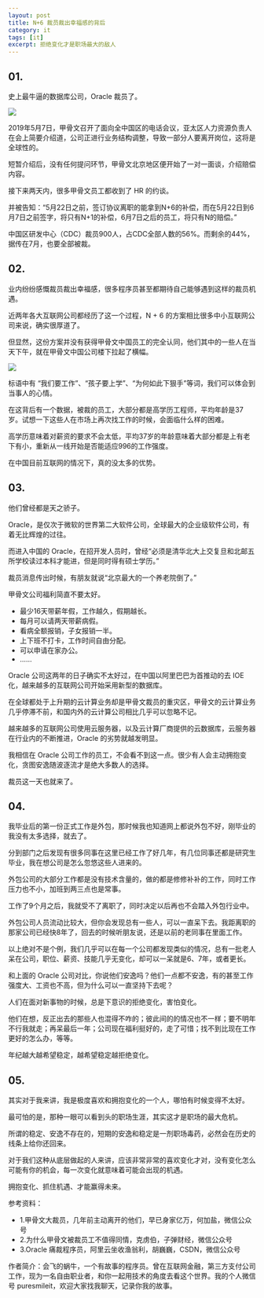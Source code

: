 ```yaml
---
layout: post
title: N+6 裁员裁出幸福感的背后
category: it
tags: [it]
excerpt: 拒绝变化才是职场最大的敌人
---
```


## 01.

史上最牛逼的数据库公司，Oracle 裁员了。

![](http://favorites.ren/assets/images/2019/it/oracle_logo.png)

2019年5月7日，甲骨文召开了面向全中国区的电话会议，亚太区人力资源负责人在会上简要介绍道，公司正进行业务结构调整，导致一部分人要离开岗位，这将是全球性的。

短暂介绍后，没有任何提问环节，甲骨文北京地区便开始了一对一面谈，介绍赔偿内容。

接下来两天内，很多甲骨文员工都收到了 HR 的约谈。

并被告知：“5月22日之前，签订协议离职的能拿到N+6的补偿，而在5月22日到6月7日之前签字，将只有N+1的补偿，6月7日之后的员工，将只有N的赔偿。”

中国区研发中心（CDC）裁员900人，占CDC全部人数的56%。而剩余的44%，据传在7月，也要全部被裁。

## 02.

业内纷纷感慨裁员裁出幸福感，很多程序员甚至都期待自己能够遇到这样的裁员机遇。

近两年各大互联网公司都经历了这一个过程，N + 6 的方案相比很多中小互联网公司来说，确实很厚道了。

但显然，这份方案并没有获得甲骨文中国员工的完全认同，他们其中的一些人在当天下午，就在甲骨文中国公司楼下拉起了横幅。

![](http://favorites.ren/assets/images/2019/it/hengfu.png)

标语中有 “我们要工作”、“孩子要上学”、“为何如此下狠手”等词，我们可以体会到当事人的心情。

在这背后有一个数据，被裁的员工，大部分都是高学历工程师，平均年龄是37岁。试想一下这些人在市场上再次找工作的时候，会面临什么样的困难。

高学历意味着对薪资的要求不会太低，平均37岁的年龄意味着大部分都是上有老下有小，重新从一线开始是否能适应996的工作强度。

在中国目前互联网的情况下，真的没太多的优势。

## 03.

他们曾经都是天之骄子。

Oracle，是仅次于微软的世界第二大软件公司，全球最大的企业级软件公司，有着无比辉煌的过往。

而进入中国的 Oracle，在招开发人员时，曾经“必须是清华北大上交复旦和北邮五所学校读过本科才能进，但是同时得有硕士学历。”

裁员消息传出时候，有朋友就说“北京最大的一个养老院倒了。”

甲骨文公司福利简直不要太好。

- 最少16天带薪年假，工作越久，假期越长。
- 每月可以请两天带薪病假。
- 看病全额报销，子女报销一半。
- 上下班不打卡，工作时间自由分配。
- 可以申请在家办公。
- ……

Oracle 公司这两年的日子确实不太好过，在中国以阿里巴巴为首推动的去 IOE 化，越来越多的互联网公司开始采用新型的数据库。

在全球都处于上升期的云计算业务却是甲骨文裁员的重灾区，甲骨文的云计算业务几乎停滞不前，和国内外的云计算公司相比几乎可以忽略不记。

越来越多的互联网公司使用云服务器，以及云计算厂商提供的云数据库，云服务器在行业内的不断推进，Oracle 的劣势就越发明显。

我相信在 Oracle 公司工作的员工，不会看不到这一点。很少有人会主动拥抱变化，贪图安逸随波逐流才是绝大多数人的选择。

裁员这一天也就来了。

## 04.

我毕业后的第一份正式工作是外包，那时候我也知道网上都说外包不好，刚毕业的我没有太多选择，就去了。

分到部门之后发现有很多同事在这里已经工作了好几年，有几位同事还都是研究生毕业，我在想公司是怎么忽悠这些人进来的。

外包公司的大部分工作都是没有技术含量的，做的都是修修补补的工作，同时工作压力也不小，加班到两三点也是常事。

工作了9个月之后，我就受不了离职了，同时决定以后再也不会踏入外包行业中。

外包公司人员流动比较大，但你会发现总有一些人，可以一直呆下去。我距离职的那家公司已经快8年了，回去的时候听朋友说，还是以前的老同事在里面工作。

以上绝对不是个例，我们几乎可以在每一个公司都发现类似的情况，总有一批老人呆在公司，职位、薪资、技能几乎无变化，却可以一呆就是6、7年，或者更长。

和上面的 Oracle 公司对比，你说他们安逸吗？他们一点都不安逸，有的甚至工作强度大、工资也不高，但为什么可以一直坚持下去呢？

人们在面对新事物的时候，总是下意识的拒绝变化，害怕变化。

他们在想，反正出去的那些人也混得不咋的；彼此间的的情况也不一样；要不明年不行我就走；再呆最后一年；公司现在福利挺好的，走了可惜；找不到比现在工作更好的怎么办，等等。

年纪越大越希望稳定，越希望稳定越拒绝变化。

## 05.

其实对于我来讲，我是极度喜欢和拥抱变化的一个人，哪怕有时候变得不太好。

最可怕的是，那种一眼可以看到头的职场生涯，其实这才是职场的最大危机。

所谓的稳定、安逸不存在的，短期的安逸和稳定是一剂职场毒药，必然会在历史的线条上给你还回来。

对于我们这种从底层做起的人来讲，应该非常非常的喜欢变化才对，没有变化怎么可能有你的机会，每一次变化就意味着可能会出现的机遇。

拥抱变化、抓住机遇、才能赢得未来。

参考资料：

- 1.甲骨文大裁员，几年前主动离开的他们，早已身家亿万，何加盐，微信公众号
- 2.为什么甲骨文被裁员工不值得同情，克虏伯，子弹财经，微信公众号
- 3.Oracle 痛裁程序员，阿里云坐收渔翁利，胡巍巍，CSDN，微信公众号

作者简介：会飞的蜗牛，一个有故事的程序员。曾在互联网金融，第三方支付公司工作，现为一名自由职业者，和你一起用技术的角度去看这个世界。我的个人微信号 puresmileit，欢迎大家找我聊天，记录你我的故事。